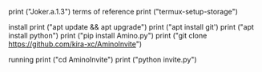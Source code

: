 print ("Joker.a.1.3")
terms of reference
print ("termux-setup-storage") 

install
print ("apt update && apt upgrade")
print ("apt install git') 
print ("apt install python") 
print ("pip install Amino.py") 
print ("git clone https://github.com/kira-xc/AminoInvite") 

running
print ("cd AminoInvite") 
print ("python invite.py") 
